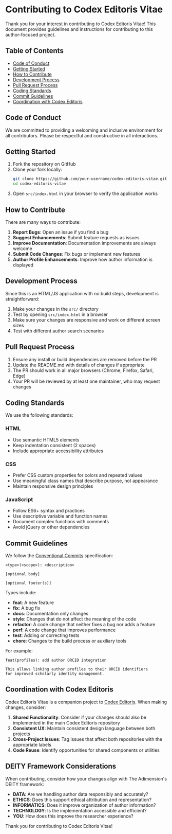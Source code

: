 # Contributing to Codex Editoris Vitae

Thank you for your interest in contributing to Codex Editoris Vitae! This document provides guidelines and instructions for contributing to this author-focused project.

## Table of Contents

- [Code of Conduct](#code-of-conduct)
- [Getting Started](#getting-started)
- [How to Contribute](#how-to-contribute)
- [Development Process](#development-process)
- [Pull Request Process](#pull-request-process)
- [Coding Standards](#coding-standards)
- [Commit Guidelines](#commit-guidelines)
- [Coordination with Codex Editoris](#coordination-with-codex-editoris)

## Code of Conduct

We are committed to providing a welcoming and inclusive environment for all contributors. Please be respectful and constructive in all interactions.

## Getting Started

1. Fork the repository on GitHub
2. Clone your fork locally:
   ```bash
   git clone https://github.com/your-username/codex-editoris-vitae.git
   cd codex-editoris-vitae
   ```
3. Open `src/index.html` in your browser to verify the application works

## How to Contribute

There are many ways to contribute:

1. **Report Bugs**: Open an issue if you find a bug
2. **Suggest Enhancements**: Submit feature requests as issues
3. **Improve Documentation**: Documentation improvements are always welcome
4. **Submit Code Changes**: Fix bugs or implement new features
5. **Author Profile Enhancements**: Improve how author information is displayed

## Development Process

Since this is an HTML/JS application with no build steps, development is straightforward:

1. Make your changes in the `src/` directory
2. Test by opening `src/index.html` in a browser
3. Make sure your changes are responsive and work on different screen sizes
4. Test with different author search scenarios

## Pull Request Process

1. Ensure any install or build dependencies are removed before the PR
2. Update the README.md with details of changes if appropriate
3. The PR should work in all major browsers (Chrome, Firefox, Safari, Edge)
4. Your PR will be reviewed by at least one maintainer, who may request changes

## Coding Standards

We use the following standards:

### HTML
- Use semantic HTML5 elements
- Keep indentation consistent (2 spaces)
- Include appropriate accessibility attributes

### CSS
- Prefer CSS custom properties for colors and repeated values
- Use meaningful class names that describe purpose, not appearance
- Maintain responsive design principles

### JavaScript
- Follow ES6+ syntax and practices
- Use descriptive variable and function names
- Document complex functions with comments
- Avoid jQuery or other dependencies

## Commit Guidelines

We follow the [Conventional Commits](https://www.conventionalcommits.org/) specification:

```
<type>(<scope>): <description>

[optional body]

[optional footer(s)]
```

Types include:
- **feat**: A new feature
- **fix**: A bug fix
- **docs**: Documentation only changes
- **style**: Changes that do not affect the meaning of the code
- **refactor**: A code change that neither fixes a bug nor adds a feature
- **perf**: A code change that improves performance
- **test**: Adding or correcting tests
- **chore**: Changes to the build process or auxiliary tools

For example:
```
feat(profiles): add author ORCID integration

This allows linking author profiles to their ORCID identifiers
for improved scholarly identity management.
```

## Coordination with Codex Editoris

Codex Editoris Vitae is a companion project to [Codex Editoris](https://github.com/the-adimension/codex-editoris). When making changes, consider:

1. **Shared Functionality**: Consider if your changes should also be implemented in the main Codex Editoris repository
2. **Consistent UX**: Maintain consistent design language between both projects
3. **Cross-Project Issues**: Tag issues that affect both repositories with the appropriate labels
4. **Code Reuse**: Identify opportunities for shared components or utilities

## DEITY Framework Considerations

When contributing, consider how your changes align with The Adimension's DEITY framework:

- **DATA**: Are we handling author data responsibly and accurately?
- **ETHICS**: Does this support ethical attribution and representation?
- **INFORMATICS**: Does it improve organization of author information?
- **TECHNOLOGY**: Is the implementation accessible and efficient?
- **YOU**: How does this improve the researcher experience?

Thank you for contributing to Codex Editoris Vitae! 